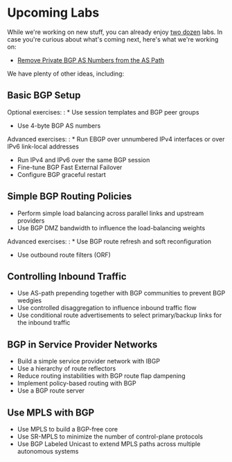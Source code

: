 # Upcoming Labs

While we're working on new stuff, you can already enjoy [two dozen](index.md) labs. In case you're curious about what's coming next, here's what we're working on:

* [Remove Private BGP AS Numbers from the AS Path](session/4-removeprivate.md)

We have plenty of other ideas, including:

## Basic BGP Setup

Optional exercises:
: * Use session templates and BGP peer groups
  * Use 4-byte BGP AS numbers

Advanced exercises:
: * Run EBGP over unnumbered IPv4 interfaces or over IPv6 link-local addresses
  * Run IPv4 and IPv6 over the same BGP session
  * Fine-tune BGP Fast External Failover
  * Configure BGP graceful restart

## Simple BGP Routing Policies

* Perform simple load balancing across parallel links and upstream providers
* Use BGP DMZ bandwidth to influence the load-balancing weights

Advanced exercises:
: * Use BGP route refresh and soft reconfiguration
  * Use outbound route filters (ORF)

## Controlling Inbound Traffic

* Use AS-path prepending together with BGP communities to prevent BGP wedgies
* Use controlled disaggregation to influence inbound traffic flow
* Use conditional route advertisements to select primary/backup links for the inbound traffic

## BGP in Service Provider Networks

* Build a simple service provider network with IBGP
* Use a hierarchy of route reflectors
* Reduce routing instabilities with BGP route flap dampening
* Implement policy-based routing with BGP
* Use a BGP route server

## Use MPLS with BGP 

* Use MPLS to build a BGP-free core
* Use SR-MPLS to minimize the number of control-plane protocols
* Use BGP Labeled Unicast to extend MPLS paths across multiple autonomous systems

